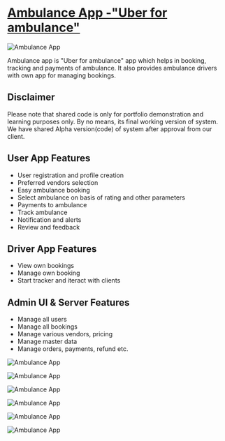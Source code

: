 # [Ambulance App -"Uber for ambulance"](http://www.technolabs.in/showcase/ambulanceapp)

![Ambulance App](/docs/aa0002.jpg "Ambulance App")

Ambulance app is "Uber for ambulance" app which helps in booking, tracking and payments of ambulance. It also provides ambulance drivers with own app for managing bookings.

## Disclaimer
Please note that shared code is only for portfolio demonstration and learning purposes only. By no means, its final working version of system. We have shared Alpha version(code) of system after approval from our client.

## User App Features
+ User registration and profile creation
+ Preferred vendors selection
+ Easy ambulance booking
+ Select ambulance on basis of rating and other parameters
+ Payments to ambulance
+ Track ambulance
+ Notification and alerts
+ Review and feedback

## Driver App Features
+ View own bookings
+ Manage own booking
+ Start tracker and iteract with clients

## Admin UI & Server Features
+ Manage all users
+ Manage all bookings
+ Manage various vendors, pricing 
+ Manage master data 
+ Manage orders, payments, refund etc.

![Ambulance App](/docs/Slide4.png "Ambulance App")

![Ambulance App](/docs/aa0002.jpg "Ambulance App")

![Ambulance App](/docs/aa0003.jpg "Ambulance App")

![Ambulance App](/docs/aa0005.jpg "Ambulance App")

![Ambulance App](/docs/aa0008.jpg "Ambulance App")

![Ambulance App](/docs/aa0009.jpg "Ambulance App")



